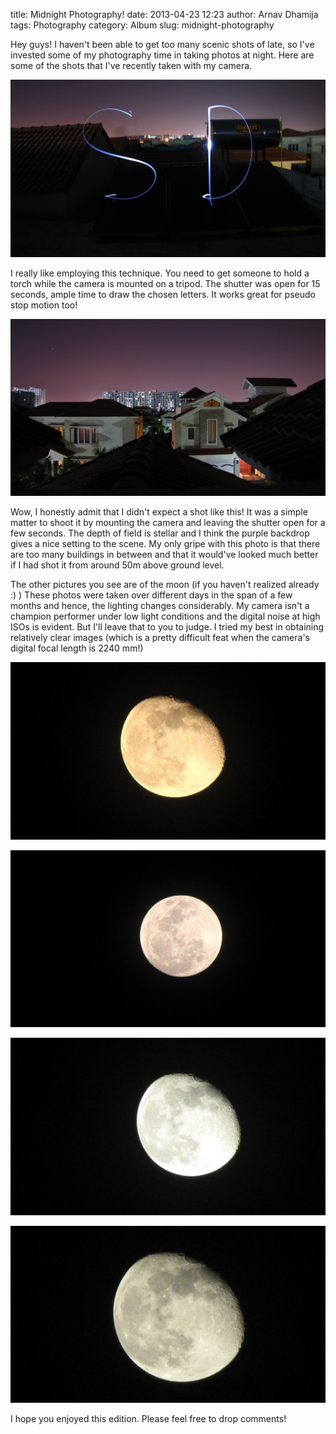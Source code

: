 title: Midnight Photography!
date: 2013-04-23 12:23
author: Arnav Dhamija
tags: Photography
category: Album
slug: midnight-photography

Hey guys! I haven't been able to get too many scenic shots of late, so I've
invested some of my photography time in taking photos at night. Here are some
of the shots that I've recently taken with my camera.  

![](images/IMG_0131.JPG)

I really like employing this technique. You need to get someone to hold a
torch while the camera is mounted on a tripod. The shutter was open for 15
seconds, ample time to draw the chosen letters. It works great for pseudo stop
motion too!  

![](images/IMG_0790.JPG)

Wow, I honestly admit that I didn't expect a shot like this! It was a simple
matter to shoot it by mounting the camera and leaving the shutter open for a
few seconds. The depth of field is stellar and I think the purple backdrop
gives a nice setting to the scene. My only gripe with this photo is that there
are too many buildings in between and that it would've looked much better if I
had shot it from around 50m above ground level.  

The other pictures you see are of the moon (if you haven't realized already :)
) These photos were taken over different days in the span of a few months and
hence, the lighting changes considerably. My camera isn't a champion performer
under low light conditions and the digital noise at high ISOs is evident. But
I'll leave that to you to judge. I tried my best in obtaining relatively clear
images (which is a pretty difficult feat when the camera's digital focal
length is 2240 mm!)  

![](images/IMG_2268.JPG)

![](images/IMG_0357.JPG)

![](images/IMG_2303.JPG)

![](images/IMG_2306.JPG)

I hope you enjoyed this edition. Please feel free to drop comments!
